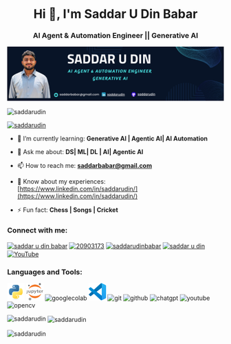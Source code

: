 <h1 align="center">Hi 👋, I'm Saddar U Din Babar</h1>
<h3 align="center">AI Agent & Automation Engineer || Generative AI</h3>        
<img src="https://github.com/saddarudin/saddarudin/blob/main/LInkedIn%20Background.png" alt="coding">

<p align="left"> <img src="https://komarev.com/ghpvc/?username=saddarudin&label=Profile%20views&color=0e75b6&style=flat" alt="saddarudin" /> </p>

<p align="left"> <a href="https://github.com/ryo-ma/github-profile-trophy"><img src="https://github-profile-trophy.vercel.app/?username=saddarudin" alt="saddarudin" /></a> </p>

- 🌱 I’m currently learning: **Generative AI | Agentic AI| AI Automation**

- 💬 Ask me about: **DS| ML| DL | AI| Agentic AI**

- 📫 How to reach me: **saddarbabar@gmail.com**

- 📄 Know about my experiences: [https://www.linkedin.com/in/saddarudin/](https://www.linkedin.com/in/saddarudin/)

- ⚡ Fun fact: **Chess | Songs | Cricket**

<h3 align="left">Connect with me:</h3>
<p align="left">
<a href="https://linkedin.com/in/saddarudin" target="blank"><img align="center" src="https://raw.githubusercontent.com/rahuldkjain/github-profile-readme-generator/master/src/images/icons/Social/linked-in-alt.svg" alt="saddar u din babar" height="30" width="40" /></a>
<a href="https://stackoverflow.com/users/20903173" target="blank"><img align="center" src="https://raw.githubusercontent.com/rahuldkjain/github-profile-readme-generator/master/src/images/icons/Social/stack-overflow.svg" alt="20903173" height="30" width="40" /></a>
<a href="https://kaggle.com/saddarudinbabar" target="blank"><img align="center" src="https://raw.githubusercontent.com/rahuldkjain/github-profile-readme-generator/master/src/images/icons/Social/kaggle.svg" alt="saddarudinbabar" height="30" width="40" /></a>
<a href="https://www.hackerrank.com/saddar u din" target="blank"><img align="center" src="https://raw.githubusercontent.com/rahuldkjain/github-profile-readme-generator/master/src/images/icons/Social/hackerrank.svg" alt="saddar u din" height="30" width="40" /></a>
<a href="https://www.youtube.com/@saddarudinbabar77" target="blank"><img align="center" src="https://img.icons8.com/?size=100&id=19318&format=png&color=000000" alt="YouTube" height="30" width="40" /></a>
</p>

<h3 align="left">Languages and Tools:</h3>
<p align="left"> 
  <img src="https://raw.githubusercontent.com/devicons/devicon/master/icons/python/python-original.svg" alt="python" width="40" height="40"/>
  <img src="https://raw.githubusercontent.com/devicons/devicon/master/icons/jupyter/jupyter-original-wordmark.svg" alt="jupyter" width="40" height="40"/>
  <img src="https://tse1.mm.bing.net/th/id/OIP.laYIzRY2A-jpnBA2rO2jSQHaEj?rs=1&pid=ImgDetMain" alt="googlecolab" width="40" height="40"/>
  <img src="https://raw.githubusercontent.com/devicons/devicon/master/icons/vscode/vscode-original.svg" alt="vscode" width="40" height="40"/>
  <img src="https://www.vectorlogo.zone/logos/git-scm/git-scm-icon.svg" alt="git" width="40" height="40"/>
  <img src="https://img.icons8.com/?size=100&id=bVGqATNwfhYq&format=png&color=000000" alt="github" width="40" height="40"/>
  <img src="https://upload.wikimedia.org/wikipedia/commons/0/04/ChatGPT_logo.svg" alt="chatgpt" width="40" height="40"/>
  <img src="https://upload.wikimedia.org/wikipedia/commons/4/42/YouTube_icon_%282013-2017%29.png" alt="youtube" width="40" height="40"/>
  <img src="https://img.icons8.com/?size=100&id=apebs8fnmi4m&format=png&color=000000" alt="opencv" width="40" height="40"/>
</p>


<p><img align="left" src="https://github-readme-stats.vercel.app/api/top-langs?username=saddarudin&show_icons=true&locale=en&layout=compact" alt="saddarudin" /></p>

<p>&nbsp;<img align="center" src="https://github-readme-stats.vercel.app/api?username=saddarudin&show_icons=true&locale=en" alt="saddarudin" /></p>

<p><img align="center" src="https://github-readme-streak-stats.herokuapp.com/?user=saddarudin&" alt="saddarudin" /></p>
